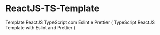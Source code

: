 # ReactJS-TS-Template
Template ReactJS TypeScript com Eslint e Prettier ( TypeScript ReactJS Template with Eslint and Prettier )
